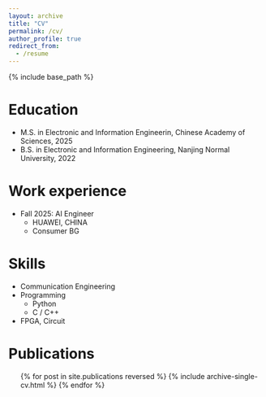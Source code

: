 ```yaml
---
layout: archive
title: "CV"
permalink: /cv/
author_profile: true
redirect_from:
  - /resume
---
```


{% include base_path %}

Education
======
* M.S. in Electronic and Information Engineerin, Chinese Academy of Sciences, 2025
* B.S. in Electronic and Information Engineering, Nanjing Normal University, 2022

Work experience
======
* Fall 2025: AI Engineer
  * HUAWEI, CHINA
  * Consumer BG
  
Skills
======
* Communication Engineering
* Programming
  * Python
  * C / C++
* FPGA, Circuit

Publications
======
  <ul>{% for post in site.publications reversed %}
    {% include archive-single-cv.html %}
  {% endfor %}</ul>
<!--  
Talks
======
  <ul>{% for post in site.talks reversed %}
    {% include archive-single-talk-cv.html  %}
  {% endfor %}</ul>
-->
<!--
Teaching
======
  <ul>{% for post in site.teaching reversed %}
    {% include archive-single-cv.html %}
  {% endfor %}</ul>
--> 
<!--  
Service and leadership
======
* Currently signed in to 43 different slack teams
-->
